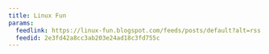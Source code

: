 ```yaml
---
title: Linux Fun
params:
  feedlink: https://linux-fun.blogspot.com/feeds/posts/default?alt=rss
  feedid: 2e3fd42a8cc3ab203e24ad18c3fd755c
---
```

